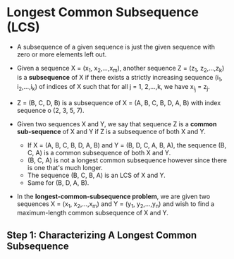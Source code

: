 # Longest Common Subsequence (LCS)

- A subsequence of a given sequence is just the given sequence with zero or more elements left out.
- Given a sequence X = (x<sub>1</sub>, x<sub>2</sub>,...,x<sub>m</sub>), another sequence Z = (z<sub>1</sub>, z<sub>2</sub>,...,z<sub>k</sub>) is a **subsequence** of X if there exists a strictly increasing sequence (i<sub>1</sub>, i<sub>2</sub>,...,i<sub>k</sub>) of indices of X such that for all j = 1, 2,...,k, we have x<sub>i<sub>j</sub></sub> = z<sub>j</sub>.
- Z = (B, C, D, B) is a subsequence of X = (A, B, C, B, D, A, B) with index sequence o (2, 3, 5, 7).
- Given two sequences X and Y, we say that sequence Z is a **common sub-sequence** of X and Y if Z is a subsequence of both X and Y.
    - If X = (A, B, C, B, D, A, B) and Y = (B, D, C, A, B, A), the sequence (B, C, A) is a common subsequence of both X and Y.
    - (B, C, A) is not a longest common subsequence however since there is one that's much longer.
    - The sequence (B, C, B, A) is an LCS of X and Y.
    - Same for (B, D, A, B).

- In the **longest-common-subsequence problem**, we are given two sequences X = (x<sub>1</sub>, x<sub>2</sub>,...,x<sub>m</sub>) and Y = (y<sub>1</sub>, y<sub>2</sub>,...,y<sub>n</sub>) and wish to find a maximum-length common subsequence of X and Y.

## Step 1: Characterizing A Longest Common Subsequence
